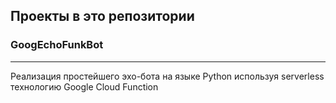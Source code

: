 ## Проекты в это репозитории  

### GoogEchoFunkBot  
---
Реализация простейшего эхо-бота на языке Python используя serverless технологию Google Cloud Function
